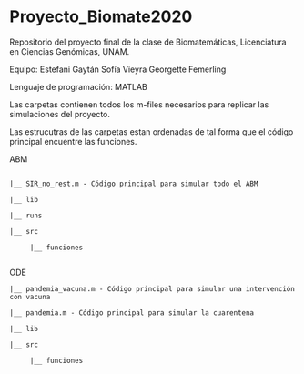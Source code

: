 # Proyecto_Biomate2020
Repositorio del proyecto final de la clase de Biomatemáticas, Licenciatura en Ciencias Genómicas, UNAM.

Equipo:
Estefani Gaytán
Sofía Vieyra 
Georgette Femerling

Lenguaje de programación: MATLAB

Las carpetas contienen todos los m-files necesarios para replicar las simulaciones del proyecto.

Las estrucutras de las carpetas estan ordenadas de tal forma que el código principal encuentre las funciones.

ABM

```

|__ SIR_no_rest.m - Código principal para simular todo el ABM

|__ lib

|__ runs

|__ src

     |__ funciones
     
```
  
ODE

```
|__ pandemia_vacuna.m - Código principal para simular una intervención con vacuna

|__ pandemia.m - Código principal para simular la cuarentena

|__ lib

|__ src

     |__ funciones
     
```
